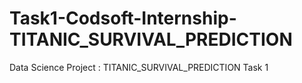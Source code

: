 # Task1-Codsoft-Internship-TITANIC_SURVIVAL_PREDICTION
Data Science Project : TITANIC_SURVIVAL_PREDICTION Task 1 
